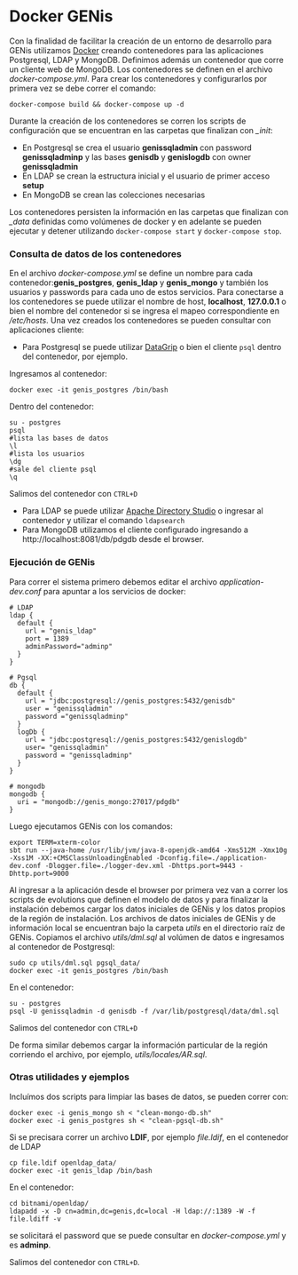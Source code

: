 # Docker GENis

Con la finalidad de facilitar la creación de un entorno de desarrollo para GENis utilizamos [Docker](https://www.docker.com/) creando contenedores para las aplicaciones Postgresql, LDAP y MongoDB. Definimos además un contenedor que corre un cliente web de MongoDB.
Los contenedores se definen en el archivo *docker-compose.yml*. Para crear los contenedores y configurarlos por primera vez se debe correr el comando:
```
docker-compose build && docker-compose up -d
```
Durante la creación de los contenedores se corren los scripts de configuración que se encuentran en las carpetas que finalizan con *_init*: 
- En Postgresql se crea el usuario **genissqladmin** con password **genissqladminp** y las bases **genisdb** y **genislogdb** con owner **genissqladmin** 
- En LDAP se crean la estructura inicial y el usuario de primer acceso **setup** 
- En MongoDB se crean las colecciones necesarias

Los contenedores persisten la información en las carpetas que finalizan con *_data* definidas como volúmenes de docker y en adelante se pueden ejecutar y detener utilizando `docker-compose start` y `docker-compose stop`.

### Consulta de datos de los contenedores

En el archivo *docker-compose.yml* se define un nombre para cada contenedor:**genis_postgres**, **genis_ldap** y **genis_mongo** y también los usuarios y passwords para cada uno de estos servicios. Para conectarse a los contenedores se puede utilizar el nombre de host, **localhost**, **127.0.0.1** o bien el nombre del contenedor si se ingresa el mapeo correspondiente en */etc/hosts*. 
Una vez creados los contenedores se pueden consultar con aplicaciones cliente: 
- Para Postgresql se puede utilizar [DataGrip](https://www.jetbrains.com/datagrip/) o bien el cliente `psql` dentro del contenedor, por ejemplo.

Ingresamos al contenedor:
```
docker exec -it genis_postgres /bin/bash
```
Dentro del contenedor:
```
su - postgres
psql
#lista las bases de datos
\l	
#lista los usuarios 
\dg 	
#sale del cliente psql
\q	
```
Salimos del contenedor con `CTRL+D`

- Para LDAP se puede utilizar [Apache Directory Studio](https://directory.apache.org/studio/) o ingresar al contenedor y utilizar el comando `ldapsearch`
- Para MongoDB utilizamos el cliente configurado ingresando a http://localhost:8081/db/pdgdb desde el browser.

### Ejecución de GENis
   
Para correr el sistema primero debemos editar el archivo *application-dev.conf* para apuntar a los servicios de docker:

```
# LDAP 
ldap {
  default {
    url = "genis_ldap"
    port = 1389
    adminPassword="adminp"
  }
}

# Pgsql
db {
  default {
    url = "jdbc:postgresql://genis_postgres:5432/genisdb"
    user = "genissqladmin"
    password ="genissqladminp"
  }
  logDb {
    url = "jdbc:postgresql://genis_postgres:5432/genislogdb"
    user= "genissqladmin"
    password = "genissqladminp"
  }
}

# mongodb
mongodb {
  uri = "mongodb://genis_mongo:27017/pdgdb"
}
```

Luego ejecutamos GENis con los comandos:
```       
export TERM=xterm-color    
sbt run --java-home /usr/lib/jvm/java-8-openjdk-amd64 -Xms512M -Xmx10g -Xss1M -XX:+CMSClassUnloadingEnabled -Dconfig.file=./application-dev.conf -Dlogger.file=./logger-dev.xml -Dhttps.port=9443 -Dhttp.port=9000
```
Al ingresar a la aplicación desde el browser por primera vez van a correr los scripts de evolutions que definen el modelo de datos y para finalizar la instalación debemos cargar los datos iniciales de GENis y los datos propios de la región de instalación. Los archivos de datos iniciales de GENis y de información local se encuentran bajo la carpeta *utils* en el directorio raíz de GENis. 
Copiamos el archivo *utils/dml.sql* al volúmen de datos e ingresamos al contenedor de Postgresql:

```
sudo cp utils/dml.sql pgsql_data/
docker exec -it genis_postgres /bin/bash
```
En el contenedor:
```
su - postgres
psql -U genissqladmin -d genisdb -f /var/lib/postgresql/data/dml.sql
```
Salimos del contenedor con `CTRL+D`

De forma similar debemos cargar la información particular de la región corriendo el archivo, por ejemplo, *utils/locales/AR.sql*. 

### Otras utilidades y ejemplos 

Incluímos dos scripts para limpiar las bases de datos, se pueden correr con:

```
docker exec -i genis_mongo sh < "clean-mongo-db.sh"
docker exec -i genis_postgres sh < "clean-pgsql-db.sh"
```

Si se precisara correr un archivo **LDIF**, por ejemplo *file.ldif*, en el contenedor de LDAP

```
cp file.ldif openldap_data/
docker exec -it genis_ldap /bin/bash
```
En el contenedor:
```
cd bitnami/openldap/
ldapadd -x -D cn=admin,dc=genis,dc=local -H ldap://:1389 -W -f file.ldiff -v
```
se solicitará el password que se puede consultar en *docker-compose.yml* y es **adminp**.

Salimos del contenedor con `CTRL+D`.


